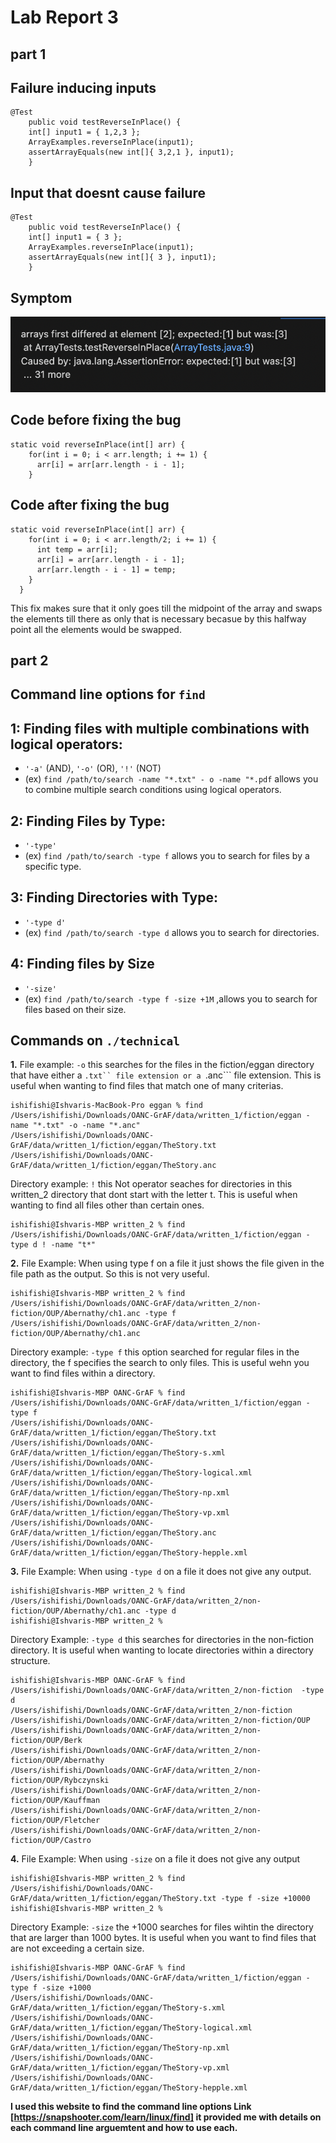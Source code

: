 # Lab Report 3
## part 1
## Failure inducing inputs
```
@Test 
	public void testReverseInPlace() {
    int[] input1 = { 1,2,3 };
    ArrayExamples.reverseInPlace(input1);
    assertArrayEquals(new int[]{ 3,2,1 }, input1);
	}
```
## Input that doesnt cause failure 
```
@Test 
	public void testReverseInPlace() {
    int[] input1 = { 3 };
    ArrayExamples.reverseInPlace(input1);
    assertArrayEquals(new int[]{ 3 }, input1);
	}
```
## Symptom
![Image](https://github.com/ishi1022/cse15l-lab-reports/blob/main/Screen%20Shot%202024-02-12%20at%205.23.07%20PM.png?raw=true)
## Code before fixing the bug
```
static void reverseInPlace(int[] arr) {
    for(int i = 0; i < arr.length; i += 1) {
      arr[i] = arr[arr.length - i - 1];
    }
```
## Code after fixing the bug
```
static void reverseInPlace(int[] arr) {
    for(int i = 0; i < arr.length/2; i += 1) {
      int temp = arr[i];
      arr[i] = arr[arr.length - i - 1];
      arr[arr.length - i - 1] = temp;
    }
  }
```
This fix makes sure that it only goes till the midpoint of the array and swaps the elements till there as only that is necessary becasue by this halfway point all the elements would be swapped.

## part 2
## Command line options for ```find```
## 1: Finding files with multiple combinations with logical operators:
- ```'-a'``` (AND), ```'-o'``` (OR), ```'!'``` (NOT)
- (ex) ```find /path/to/search -name "*.txt" - o -name "*.pdf``` allows you to combine multiple search conditions using logical operators. 

## 2: Finding Files by Type:
- ```'-type'```
- (ex) ```find /path/to/search -type f``` allows you to search for files by a specific type.

## 3: Finding Directories with Type:
- ```'-type d'```
- (ex) ```find /path/to/search -type d``` allows you to search for directories.

## 4: Finding files by Size 
- ```'-size'```
- (ex) ```find /path/to/search -type f -size +1M``` ,allows you to search for files based on their size. 

## Commands on ```./technical``` 
**1.**
File example:
```-o``` this searches for the files in the fiction/eggan directory that have either a ```.txt`` file extension or a ```.anc``` file extension. This is useful when wanting to find files that match one of many criterias.

```
ishifishi@Ishvaris-MacBook-Pro eggan % find /Users/ishifishi/Downloads/OANC-GrAF/data/written_1/fiction/eggan -name "*.txt" -o -name "*.anc"
/Users/ishifishi/Downloads/OANC-GrAF/data/written_1/fiction/eggan/TheStory.txt
/Users/ishifishi/Downloads/OANC-GrAF/data/written_1/fiction/eggan/TheStory.anc
```

Directory example:
```!``` this Not operator seaches for directories in this written_2 directory that dont start with the letter t. This is useful when wanting to find all files other than certain ones. 
```
ishifishi@Ishvaris-MBP written_2 % find /Users/ishifishi/Downloads/OANC-GrAF/data/written_1/fiction/eggan -type d ! -name "t*"
```
**2.**
File Example:
When using type f on a file it just shows the file given in the file path as the output. So this is not very useful.
```
ishifishi@Ishvaris-MBP written_2 % find /Users/ishifishi/Downloads/OANC-GrAF/data/written_2/non-fiction/OUP/Abernathy/ch1.anc -type f
/Users/ishifishi/Downloads/OANC-GrAF/data/written_2/non-fiction/OUP/Abernathy/ch1.anc
```

Directory example:
```-type f``` this option searched for regular files in the directory, the f specifies the search to only files. This is useful wehn you want to find files within a directory.
```
ishifishi@Ishvaris-MBP OANC-GrAF % find /Users/ishifishi/Downloads/OANC-GrAF/data/written_1/fiction/eggan -type f 
/Users/ishifishi/Downloads/OANC-GrAF/data/written_1/fiction/eggan/TheStory.txt
/Users/ishifishi/Downloads/OANC-GrAF/data/written_1/fiction/eggan/TheStory-s.xml
/Users/ishifishi/Downloads/OANC-GrAF/data/written_1/fiction/eggan/TheStory-logical.xml
/Users/ishifishi/Downloads/OANC-GrAF/data/written_1/fiction/eggan/TheStory-np.xml
/Users/ishifishi/Downloads/OANC-GrAF/data/written_1/fiction/eggan/TheStory-vp.xml
/Users/ishifishi/Downloads/OANC-GrAF/data/written_1/fiction/eggan/TheStory.anc
/Users/ishifishi/Downloads/OANC-GrAF/data/written_1/fiction/eggan/TheStory-hepple.xml
```
**3.**
File Example:
When using ```-type d``` on a file it does not give any output.
```
ishifishi@Ishvaris-MBP written_2 % find /Users/ishifishi/Downloads/OANC-GrAF/data/written_2/non-fiction/OUP/Abernathy/ch1.anc -type d
ishifishi@Ishvaris-MBP written_2 % 
```

Directory Example: 
```-type d``` this searches for directories in the non-fiction directory. It is useful when wanting to locate directories within a directory structure.
```
ishifishi@Ishvaris-MBP OANC-GrAF % find /Users/ishifishi/Downloads/OANC-GrAF/data/written_2/non-fiction  -type d        
/Users/ishifishi/Downloads/OANC-GrAF/data/written_2/non-fiction
/Users/ishifishi/Downloads/OANC-GrAF/data/written_2/non-fiction/OUP
/Users/ishifishi/Downloads/OANC-GrAF/data/written_2/non-fiction/OUP/Berk
/Users/ishifishi/Downloads/OANC-GrAF/data/written_2/non-fiction/OUP/Abernathy
/Users/ishifishi/Downloads/OANC-GrAF/data/written_2/non-fiction/OUP/Rybczynski
/Users/ishifishi/Downloads/OANC-GrAF/data/written_2/non-fiction/OUP/Kauffman
/Users/ishifishi/Downloads/OANC-GrAF/data/written_2/non-fiction/OUP/Fletcher
/Users/ishifishi/Downloads/OANC-GrAF/data/written_2/non-fiction/OUP/Castro
```

**4.**
File Example:
When using ```-size``` on a file it does not give any output
```
ishifishi@Ishvaris-MBP written_2 % find /Users/ishifishi/Downloads/OANC-GrAF/data/written_1/fiction/eggan/TheStory.txt -type f -size +10000
ishifishi@Ishvaris-MBP written_2 %
```

Directory Example:
```-size``` the +1000 searches for files wihtin the directory that are larger than 1000 bytes. It is useful when you want to find files that are not exceeding a certain size. 
```
ishifishi@Ishvaris-MBP OANC-GrAF % find /Users/ishifishi/Downloads/OANC-GrAF/data/written_1/fiction/eggan -type f -size +1000
/Users/ishifishi/Downloads/OANC-GrAF/data/written_1/fiction/eggan/TheStory-s.xml
/Users/ishifishi/Downloads/OANC-GrAF/data/written_1/fiction/eggan/TheStory-logical.xml
/Users/ishifishi/Downloads/OANC-GrAF/data/written_1/fiction/eggan/TheStory-np.xml
/Users/ishifishi/Downloads/OANC-GrAF/data/written_1/fiction/eggan/TheStory-vp.xml
/Users/ishifishi/Downloads/OANC-GrAF/data/written_1/fiction/eggan/TheStory-hepple.xml
```
**I used this website to find the command line options Link [https://snapshooter.com/learn/linux/find] it provided me with details on each command line arguemtent and how to use each.**
